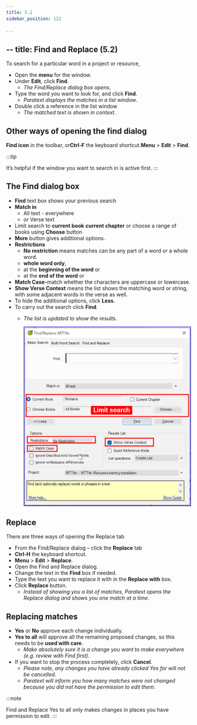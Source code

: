 ```yaml
---
title: 5.2
sidebar_position: 122

---
```




## -- title: Find and Replace (5.2)


To search for a particular word in a project or resource,

- Open the **menu** for the window.
- Under **Edit**, click **Find**.
	- _The Find/Replace dialog box opens_.
- Type the word you want to look for, and click **Find**.
	- _Paratext displays the matches in a list window_.
- Double click a reference in the list window
	- _The matched text is shown in context_.

## Other ways of opening the find dialog


**Find icon** in the toolbar, or**Ctrl-F** the keyboard shortcut.**Menu** > **Edit** > **Find**.


:::tip


It’s helpful if the window you want to search in is active first. :::


## The Find dialog box

- **Find** text box shows your previous search
- **Match in**
	- All text - everywhere
	- or Verse text
- Limit search to **current book** **current chapter** or choose a range of books using **Choose** button
- **More** button gives additional options.
- **Restrictions**
	- **No restriction** means matches can be any part of a word or a whole word.
	- **whole word only**,
	- at the **beginning of the word** or
	- at the **end of the word** or
- **Match Case**–match whether the characters are uppercase or lowercase.
- **Show Verse Context** means the list shows the matching word or string, with some adjacent words in the verse as well.
- To hide the additional options, click **Less**.
- To carry out the search click **Find**.
	- _The list is updated to show the results_.

		![](./1795913897.png)


## Replace


There are three ways of opening the Replace tab

- From the Find/Replace dialog – click the **Replace** tab
- **Ctrl-H** the keyboard shortcut.
- **Menu** > **Edit** > **Replace**.
- Open the Find and Replace dialog.
- Change the text in the **Find** box if needed.
- Type the text you want to replace it with in the **Replace with** box.
- Click **Replace** button.
	- _Instead of showing you a list of matches, Paratext opens the Replace dialog and shows you one match at a time_.

## Replacing matches

- **Yes** or **No** approve each change individually.
- **Yes to all** will approve all the remaining proposed changes, so this needs to be **used with care**.
	- _Make absolutely sure it is a change you want to make everywhere (e.g. review with Find first)_.
- If you want to stop the process completely, click **Cancel**.
	- _Please note, any changes you have already clicked Yes for will not be cancelled_.
	- _Paratext will inform you how many matches were not changed because you did not have the permission to edit them_.

:::note


Find and Replace Yes to all only makes changes in places you have permission to edit. :::

